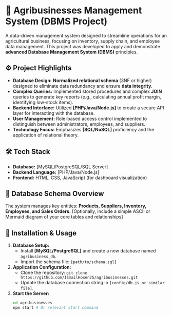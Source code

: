 # 🌾 Agribusinesses Management System (DBMS Project)

A data-driven management system designed to streamline operations for an agricultural business, focusing on inventory, supply chain, and employee data management. This project was developed to apply and demonstrate **advanced Database Management System (DBMS)** principles.

## ⚙️ Project Highlights

* **Database Design:** **Normalized relational schema** (3NF or higher) designed to eliminate data redundancy and ensure **data integrity**.
* **Complex Queries:** Implemented stored procedures and complex **JOIN** queries to generate key reports (e.g., calculating annual profit margin, identifying low-stock items).
* **Backend Interface:** Utilized **[PHP/Java/Node.js]** to create a secure API layer for interacting with the database.
* **User Management:** Role-based access control implemented to distinguish between administrators, employees, and suppliers.
* **Technology Focus:** Emphasizes **[SQL/NoSQL]** proficiency and the application of relational theory.

## 🛠️ Tech Stack

* **Database:** [MySQL/PostgreSQL/SQL Server]
* **Backend Language:** [PHP/Java/Node.js]
* **Frontend:** HTML, CSS, JavaScript (for dashboard visualization)

## 📖 Database Schema Overview

The system manages key entities: **Products, Suppliers, Inventory, Employees, and Sales Orders.**
[Optionally, include a simple ASCII or Mermaid diagram of your core tables and relationships]

## 🚀 Installation & Usage

1.  **Database Setup:**
    * Install **[MySQL/PostgreSQL]** and create a new database named `agribusiness_db`.
    * Import the schema file: `[path/to/schema.sql]`
2.  **Application Configuration:**
    * Clone the repository: `git clone https://github.com/IsmailHosen25/agribusinesses.git`
    * Update the database connection string in `[config/db.js or similar file]`.
3.  **Start the Server:**
    ```bash
    cd agribusinesses
    npm start # Or relevant start command
    ```
